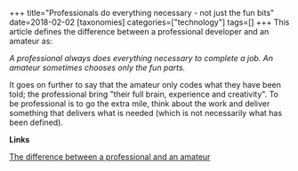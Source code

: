 +++
title="Professionals do everything necessary - not just the fun bits"
date=2018-02-02
[taxonomies]
categories=["technology"]
tags=[]
+++
This article defines the difference between a professional developer and an amateur as:
<!-- more -->

_A professional always does everything necessary to complete a job. An amateur sometimes chooses only the fun parts._

It goes on further to say that the amateur only codes what they have been told; the professional bring "their full brain, experience and creativity". To be professional is to go the extra mile, think about the work and deliver something that delivers what is needed (which is not necessarily what has been defined).

__Links__

[The difference between a professional and an amateur](https://www.mountaingoatsoftware.com/blog/the-difference-between-a-professional-and-an-amateur)
